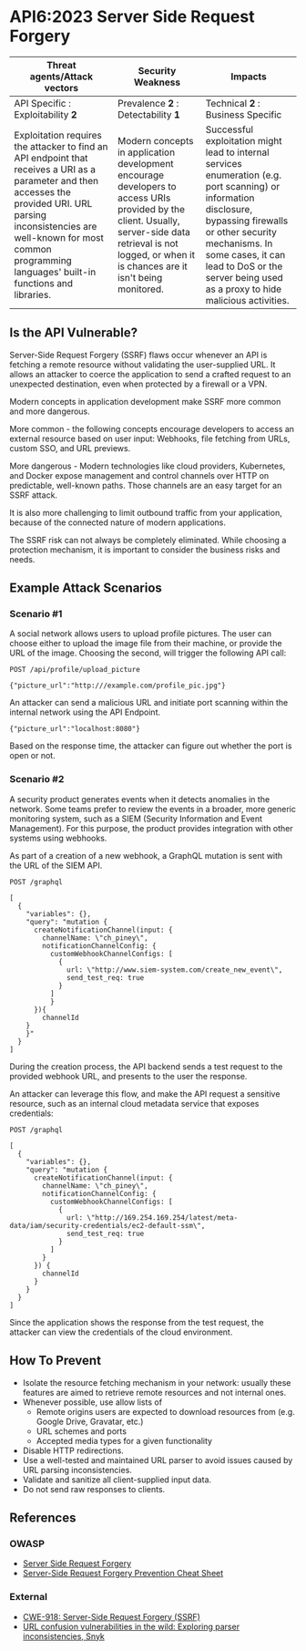 API6:2023 Server Side Request Forgery
=====================================

| Threat agents/Attack vectors | Security Weakness | Impacts |
| - | - | - |
| API Specific : Exploitability **2** | Prevalence **2** : Detectability **1** | Technical **2** : Business Specific |
| Exploitation requires the attacker to find an API endpoint that receives a URI as a parameter and then accesses the provided URI. URL parsing inconsistencies are well-known for most common programming languages' built-in functions and libraries. | Modern concepts in application development encourage developers to access URIs provided by the client. Usually, server-side data retrieval is not logged, or when it is chances are it isn't being monitored. | Successful exploitation might lead to internal services enumeration (e.g. port scanning) or information disclosure, bypassing firewalls or other security mechanisms. In some cases, it can lead to DoS or the server being used as a proxy to hide malicious activities. |

## Is the API Vulnerable?

Server-Side Request Forgery (SSRF) flaws occur whenever an API is fetching a
remote resource without validating the user-supplied URL. It allows an attacker
to coerce the application to send a crafted request to an unexpected
destination, even when protected by a firewall or a VPN.

Modern concepts in application development make SSRF more common and more
dangerous.

More common - the following concepts encourage developers to access an external
resource based on user input: Webhooks, file fetching from URLs, custom SSO,
and URL previews.

More dangerous - Modern technologies like cloud providers, Kubernetes, and
Docker expose management and control channels over HTTP on predictable,
well-known paths. Those channels are an easy target for an SSRF attack.


It is also more challenging to limit outbound traffic from your application,
because of the connected nature of modern applications.

The SSRF risk can not always be completely eliminated. While choosing a
protection mechanism, it is important to consider the business risks and needs.

## Example Attack Scenarios

### Scenario #1

A social network allows users to upload profile pictures. The user can choose
either to upload the image file from their machine, or provide the URL of the
image. Choosing the second, will trigger the following API call:

```
POST /api/profile/upload_picture

{"picture_url":"http:///example.com/profile_pic.jpg"}
```

An attacker can send a malicious URL and initiate port scanning within the
internal network using the API Endpoint.

```
{"picture_url":"localhost:8080"}
```

Based on the response time, the attacker can figure out whether the port is
open or not.

### Scenario #2

A security product generates events when it detects anomalies in the network.
Some teams prefer to review the events in a broader, more generic monitoring
system, such as a SIEM (Security Information and Event Management). For this
purpose, the product provides integration with other systems using webhooks.

As part of a creation of a new webhook, a GraphQL mutation is sent with the URL
of the SIEM API.

```
POST /graphql

[
  {
    "variables": {},
    "query": "mutation {
      createNotificationChannel(input: {
        channelName: \"ch_piney\",
        notificationChannelConfig: {
          customWebhookChannelConfigs: [
            {
              url: \"http://www.siem-system.com/create_new_event\",
              send_test_req: true
            }
          ]
    	  }
  	  }){
    	channelId
  	}
	}"
  }
]

```

During the creation process, the API backend sends a test request to the
provided webhook URL, and presents to the user the response.

An attacker can leverage this flow, and make the API request a sensitive
resource, such as an internal cloud metadata service that exposes credentials:

```
POST /graphql

[
  {
    "variables": {},
    "query": "mutation {
      createNotificationChannel(input: {
        channelName: \"ch_piney\",
        notificationChannelConfig: {
          customWebhookChannelConfigs: [
            {
              url: \"http://169.254.169.254/latest/meta-data/iam/security-credentials/ec2-default-ssm\",
              send_test_req: true
            }
          ]
        }
      }) {
        channelId
      }
    }
  }
]
```

Since the application shows the response from the test request, the attacker
can view the credentials of the cloud environment.

## How To Prevent

* Isolate the resource fetching mechanism in your network: usually these
  features are aimed to retrieve remote resources and not internal ones.
* Whenever possible, use allow lists of
  * Remote origins users are expected to download resources from (e.g. Google
    Drive, Gravatar, etc.)
  * URL schemes and ports
  * Accepted media types for a given functionality
* Disable HTTP redirections.
* Use a well-tested and maintained URL parser to avoid issues caused by URL
  parsing inconsistencies.
* Validate and sanitize all client-supplied input data.
* Do not send raw responses to clients.

## References

### OWASP

* [Server Side Request Forgery][1]
* [Server-Side Request Forgery Prevention Cheat Sheet][2]

### External

* [CWE-918: Server-Side Request Forgery (SSRF)][3]
* [URL confusion vulnerabilities in the wild: Exploring parser inconsistencies,
   Snyk][4]

[1]: https://owasp.org/www-community/attacks/Server_Side_Request_Forgery
[2]: https://cheatsheetseries.owasp.org/cheatsheets/Server_Side_Request_Forgery_Prevention_Cheat_Sheet.html
[3]: https://cwe.mitre.org/data/definitions/918.html
[4]: https://snyk.io/blog/url-confusion-vulnerabilities/
